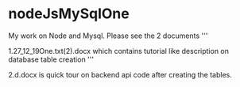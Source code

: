 # nodeJsMySqlOne
My work on Node and Mysql.
Please see the 2 documents 
'''

1.27_12_19One.txt(2).docx which contains tutorial like description on database table creation
'''


2.d.docx is quick tour on backend api code after creating the tables.
